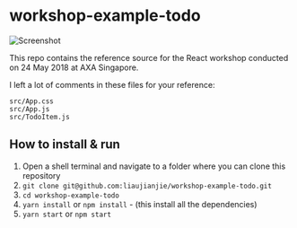 # workshop-example-todo

![Screenshot](../master/public/screenshot.png?raw=true)

This repo contains the reference source for the React workshop conducted on 24 May 2018 at AXA Singapore.

I left a lot of comments in these files for your reference:

```
src/App.css
src/App.js
src/TodoItem.js
```

## How to install & run

1. Open a shell terminal and navigate to a folder where you can clone this repository
2. `git clone git@github.com:liaujianjie/workshop-example-todo.git`
3. `cd workshop-example-todo`
4. `yarn install` or `npm install` - (this install all the dependencies)
5. `yarn start` or `npm start`
